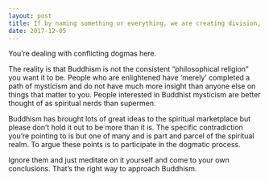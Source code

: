```yaml
---
layout: post
title: If by naming something or everything, we are creating division, which is the nature of duality. Then why do enlightened people talk about compassion as being fundamental, even though the nature of attributing meaning to &#39;something&#39; is divisive?
date: 2017-12-05
---
```


<p>You’re dealing with conflicting dogmas here.</p><p>The reality is that Buddhism is not the consistent “philosophical religion” you want it to be. People who are enlightened have ‘merely’ completed a path of mysticism and do not have much more insight than anyone else on things that matter to you. People interested in Buddhist mysticism are better thought of as spiritual nerds than supermen.</p><p>Buddhism has brought lots of great ideas to the spiritual marketplace but please don’t hold it out to be more than it is. The specific contradiction you’re pointing to is but one of many and is part and parcel of the spiritual realm. To argue these points is to participate in the dogmatic process.</p><p>Ignore them and just meditate on it yourself and come to your own conclusions. That’s the right way to approach Buddhism.</p>
